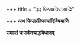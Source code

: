 +++
title = "३३ पिण्डप्रतिपत्त्यादिः"

+++
**अथ पिण्डप्रतिपत्त्यादिविषयाणि**

**समाप्तं च पार्वणश्राद्धविधानम्**
